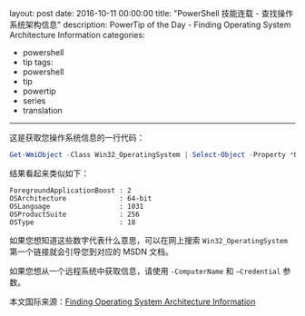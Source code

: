 layout: post
date: 2016-10-11 00:00:00
title: "PowerShell 技能连载 - 查找操作系统架构信息"
description: PowerTip of the Day - Finding Operating System Architecture Information
categories:
- powershell
- tip
tags:
- powershell
- tip
- powertip
- series
- translation
---
这是获取您操作系统信息的一行代码：

```powershell
Get-WmiObject -Class Win32_OperatingSystem | Select-Object -Property *OS*
```

结果看起来类似如下：

```
ForegroundApplicationBoost : 2
OSArchitecture             : 64-bit
OSLanguage                 : 1031
OSProductSuite             : 256
OSType                     : 18
```

如果您想知道这些数字代表什么意思，可以在网上搜索 `Win32_OperatingSystem` 第一个链接就会引导您到对应的 MSDN 文档。

如果您想从一个远程系统中获取信息，请使用 `-ComputerName` 和 `–Credential` 参数。

<!--more-->
本文国际来源：[Finding Operating System Architecture Information](http://community.idera.com/powershell/powertips/b/tips/posts/finding-operating-system-architecture-information)
